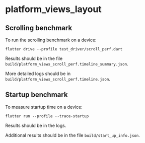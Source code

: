# platform_views_layout

## Scrolling benchmark

To run the scrolling benchmark on a device:

```
flutter drive --profile test_driver/scroll_perf.dart
```

Results should be in the file `build/platform_views_scroll_perf.timeline_summary.json`.

More detailed logs should be in `build/platform_views_scroll_perf.timeline.json`.


## Startup benchmark

To measure startup time on a device:

```
flutter run --profile --trace-startup
```

Results should be in the logs.

Additional results should be in the file `build/start_up_info.json`.
